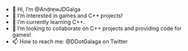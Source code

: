 - 👋 Hi, I’m @AndrewJDGalga
- 👀 I’m interested in games and C++ projects!
- 🌱 I’m currently learning C++.
- 💞️ I’m looking to collaborate on C++ projects and providing code for games!
- 📫 How to reach me: @DDotGalaga on Twitter

<!---
AndrewJDGalga/AndrewJDGalga is a ✨ special ✨ repository because its `README.md` (this file) appears on your GitHub profile.
You can click the Preview link to take a look at your changes.
--->
